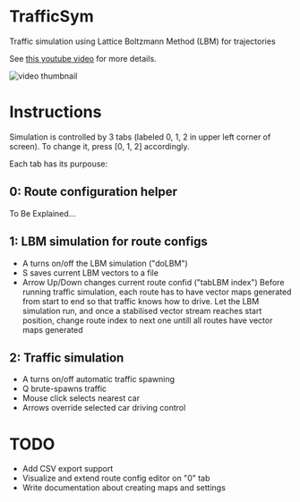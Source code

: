 # TrafficSym
Traffic simulation using Lattice Boltzmann Method (LBM) for trajectories

See [this youtube video](https://www.youtube.com/watch?v=rK6cf9I1Hfw) for more details.

![video thumbnail](https://img.youtube.com/vi/rK6cf9I1Hfw/0.jpg)


# Instructions
Simulation is controlled by 3 tabs (labeled 0, 1, 2 in upper left corner of screen). To change it, press [0, 1, 2] accordingly.

Each tab has its purpouse:
## 0: Route configuration helper
To Be Explained...
## 1: LBM simulation for route configs
- A turns on/off the LBM simulation ("doLBM")
- S saves current LBM vectors to a file
- Arrow Up/Down changes current route confid ("tabLBM index")
Before running traffic simulation, each route has to have vector maps generated from start to end so that traffic knows how to drive.
Let the LBM simulation run, and once a stabilised vector stream reaches start position, change route index to next one untill all routes have vector maps generated
## 2: Traffic simulation
- A turns on/off automatic traffic spawning
- Q brute-spawns traffic 
- Mouse click selects nearest car
- Arrows override selected car driving control


# TODO
- Add CSV export support
- Visualize and extend route config editor on "0" tab
- Write documentation about creating maps and settings